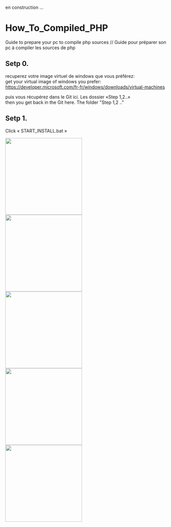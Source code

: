 en construction ...

# How_To_Compiled_PHP
Guide to prepare your pc to compile php sources // Guide pour préparer son pc à compiler les sources de php


Setp 0. 
---------
recuperez votre image virtuel de windows que vous préférez:<br/>
get your virtual image of windows you prefer:<br/>
https://developer.microsoft.com/fr-fr/windows/downloads/virtual-machines

puis vous récupérez dans le Git ici. Les dossier «Step 1,2..»<br/>
then you get back in the Git here. The folder "Step 1,2 .."<br/>

Setp 1. 
---------
Click « START_INSTALL.bat »

<img src="https://raw.githubusercontent.com/Darksynx/How_To_Compiled_PHP/master/Step%201/Step1.jpg"   width="240" /><br/>
<img src="https://raw.githubusercontent.com/Darksynx/How_To_Compiled_PHP/master/Step%201/Step1_2.jpg" width="240" /><br/>
<img src="https://raw.githubusercontent.com/Darksynx/How_To_Compiled_PHP/master/Step%201/Step1_3.jpg" width="240" /><br/>
<img src="https://raw.githubusercontent.com/Darksynx/How_To_Compiled_PHP/master/Step%201/Step1_4.jpg" width="240" /><br/>
<img src="https://raw.githubusercontent.com/Darksynx/How_To_Compiled_PHP/master/Step%201/Step1_5.jpg" width="240" /><br/>


